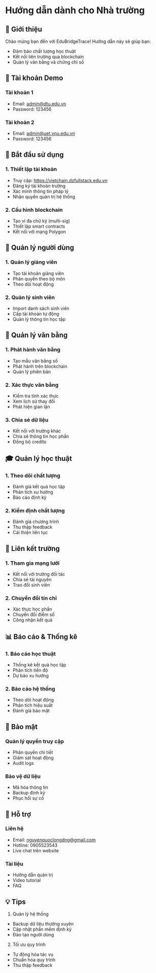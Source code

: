 # Hướng dẫn dành cho Nhà trường

## 👋 Giới thiệu

Chào mừng bạn đến với EduBridgeTrace! Hướng dẫn này sẽ giúp bạn:
- Đảm bảo chất lượng học thuật
- Kết nối liên trường qua blockchain
- Quản lý văn bằng và chứng chỉ số

## 🔑 Tài khoản Demo

### Tài khoản 1
- Email: admin@dtu.edu.vn
- Password: 123456

### Tài khoản 2
- Email: admin@uet.vnu.edu.vn
- Password: 123456

## 🚀 Bắt đầu sử dụng

### 1. Thiết lập tài khoản
- Truy cập: https://vietchain.dzfullstack.edu.vn
- Đăng ký tài khoản trường
- Xác minh thông tin pháp lý
- Nhận quyền quản trị hệ thống

### 2. Cấu hình blockchain
- Tạo ví đa chữ ký (multi-sig)
- Thiết lập smart contracts
- Kết nối với mạng Polygon

## 👥 Quản lý người dùng

### 1. Quản lý giảng viên
- Tạo tài khoản giảng viên
- Phân quyền theo bộ môn
- Theo dõi hoạt động

### 2. Quản lý sinh viên
- Import danh sách sinh viên
- Cấp tài khoản tự động
- Quản lý thông tin học tập

## 📜 Quản lý văn bằng

### 1. Phát hành văn bằng
- Tạo mẫu văn bằng số
- Phát hành trên blockchain
- Quản lý phiên bản

### 2. Xác thực văn bằng
- Kiểm tra tính xác thực
- Xem lịch sử thay đổi
- Phát hiện gian lận

### 3. Chia sẻ dữ liệu
- Kết nối với trường khác
- Chia sẻ thông tin học phần
- Đồng bộ credits

## 🎓 Quản lý học thuật

### 1. Theo dõi chất lượng
- Đánh giá kết quả học tập
- Phân tích xu hướng
- Báo cáo định kỳ

### 2. Kiểm định chất lượng
- Đánh giá chương trình
- Thu thập feedback
- Cải thiện liên tục

## 🤝 Liên kết trường

### 1. Tham gia mạng lưới
- Kết nối với trường đối tác
- Chia sẻ tài nguyên
- Trao đổi sinh viên

### 2. Chuyển đổi tín chỉ
- Xác thực học phần
- Chuyển đổi điểm số
- Công nhận kết quả

## 📊 Báo cáo & Thống kê

### 1. Báo cáo học thuật
- Thống kê kết quả học tập
- Phân tích tiến độ
- Dự báo xu hướng

### 2. Báo cáo hệ thống
- Theo dõi hoạt động
- Phân tích hiệu suất
- Đánh giá bảo mật

## 🔐 Bảo mật

### Quản lý quyền truy cập
- Phân quyền chi tiết
- Giám sát hoạt động
- Audit logs

### Bảo vệ dữ liệu
- Mã hóa thông tin
- Backup định kỳ
- Phục hồi sự cố

## 🤝 Hỗ trợ

### Liên hệ
- Email: nguyenquoclongdng@gmail.com
- Hotline: 0905523543
- Live chat trên website

### Tài liệu
- Hướng dẫn quản trị
- Video tutorial
- FAQ

## 💡 Tips

1. Quản lý hệ thống
- Backup dữ liệu thường xuyên
- Cập nhật phần mềm định kỳ
- Đào tạo người dùng

2. Tối ưu quy trình
- Tự động hóa tác vụ
- Chuẩn hóa quy trình
- Thu thập feedback 